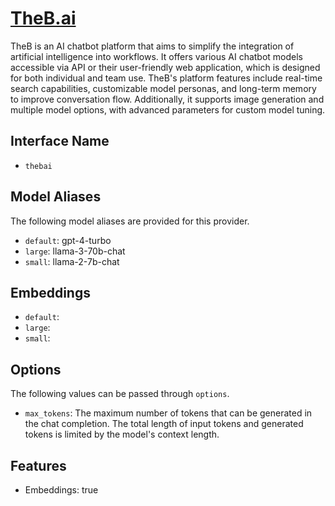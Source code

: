 # [TheB.ai](https://theb.ai)

TheB is an AI chatbot platform that aims to simplify the integration of artificial intelligence into workflows. It offers various AI chatbot models accessible via API or their user-friendly web application, which is designed for both individual and team use. TheB's platform features include real-time search capabilities, customizable model personas, and long-term memory to improve conversation flow. Additionally, it supports image generation and multiple model options, with advanced parameters for custom model tuning.

## Interface Name

- `thebai`


## Model Aliases

The following model aliases are provided for this provider. 

- `default`: gpt-4-turbo
- `large`: llama-3-70b-chat
- `small`: llama-2-7b-chat

## Embeddings

- `default`: 
- `large`: 
- `small`: 


## Options

The following values can be passed through `options`.

- `max_tokens`: The maximum number of tokens that can be generated in the chat completion. The total length of input tokens and generated tokens is limited by the model's context length.


## Features

- Embeddings: true
